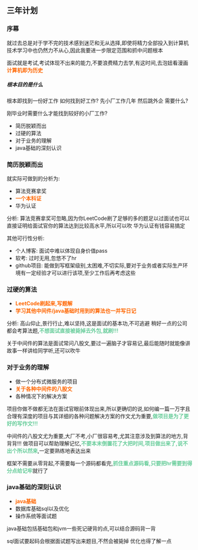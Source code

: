 ## 三年计划


### 序幕
就过去总是对于学不完的技术感到迷茫和无从选择,即使将精力全部投入到计算机技术学习中也仍然力不从心,因此我要进一步限定范围和抓中问题根本

面试就是考试,考试体现不出来的能力,不要浪费精力去学,有这时间,去泡妞看漫画
<font color=#FF6666* style=" font-weight:bold;">计算机即为历史</font>


##### 根本目的是什么
根本即找到一份好工作
如何找到好工作?
先小厂工作几年
然后跳外企
需要什么?

刚毕业时需要什么才能找到较好的小厂工作?

- 简历脱颖而出
- 过硬的算法
- 对于业务的理解
- java基础的深刻认识


### 简历脱颖而出
就实际可做到的分析为:

- 算法竞赛拿奖
- <font color=#FF6666* style=" font-weight:bold;">一个本科证</font>
- 华为认证

分析:
算法竞赛拿奖可忽略,因为你LeetCode刷了足够的多的题足以过面试也可以直接证明给面试官你的算法达到比较高水平,所以可以吹
华为认证有钱容易搞定

其他可行性分析:
- 个人博客: 面试中难以体现自身价值pass
- 软考: 过时无用,忽悠不了hr
- github项目: 能做到写框架级别,太困难,不切实际,要对于业务或者实际生产环境有一定经验才可以进行该项,至少工作后再考虑这些


### 过硬的算法
- <font color=#FF6666* style=" font-weight:bold;">LeetCode刷起来,写题解</font>
- <font color=#FF6666* style=" font-weight:bold;">学习其他中间件/java基础时用到的算法也一并写日记</font>

分析:
高山仰止,景行行止,难以坚持,这是面试的基本功,不可逃避
稍好一点的公司都会考算法题,<font color=#66CC99 style=" font-weight:bold;">不想面试直接被毙掉去外包,就刷!!!</font>

关于中间件的算法是面试常问八股文,要过一遍脑子才容易记,最后能随时就能像讲故事一样讲给同学听,还可以吹牛


### 对于业务的理解
- 做一个分布式微服务的项目
- <font color=#FF6666* style=" font-weight:bold;">关于各种中间件的八股文</font>
- 各种情况下的解决方案

项目你做不做都无法在面试官眼前体现出来,所以更确切的说,如何编一篇一万字且合理有深度的项目与其详细的各种问题解决方案的作文尤为重要,<font color=#66CC99 style=" font-weight:bold;">做项目是为了更好的写作文!!!</font>

中间件的八股文尤为重要,大厂不考,小厂很容易考,尤其注意涉及到算法的地方,背背背!!!
做项目可以帮助理解记忆,<font color=#66CC99 style=" font-weight:bold;">不要本末倒置花了大把时间,项目做出来了,说不出个所以然来</font>,一定要熟练地表达出来

框架不需要从零背起,不需要每一个源码都看完,<font color=#66CC99 style=" font-weight:bold;">抓住重点源码看,只要把hr需要到得分点给记牢</font>就行了

###  java基础的深刻认识
- <font color=#FF6666* style=" font-weight:bold;">java基础</font>
- 数据库基础sql以及优化
- 操作系统等面试题


java基础包括基础包和jvm一些死记硬背的点,可以结合源码背一背

sql面试要起码会根据面试题写出来题目,不然会被毙掉
优化也得了解一点



